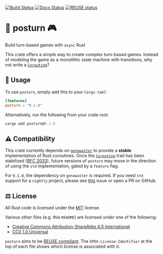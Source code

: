 <!--
SPDX-FileCopyrightText: 2024 Andrew T. Christensen <andrew@andrewtc.com>

SPDX-License-Identifier: CC-BY-SA-4.0
-->

[![Build Status](https://github.com/andrewtc/posturn/actions/workflows/rust.yml/badge.svg?branch=main)](https://github.com/andrewtc/posturn/actions/workflows/rust.yml?branch=main)
[![Docs Status](https://docs.rs/posturn/badge.svg)](https://docs.rs/posturn)
[![REUSE status](https://api.reuse.software/badge/github.com/andrewtc/posturn)](https://api.reuse.software/info/github.com/andrewtc/posturn)

# 🏰 posturn 🎮
Build turn-based games with `async` Rust

This crate offers a simple way to create complex turn-based games. Instead of modeling the game as a monolithic state
machine with transitions, why not write a [`Coroutine`](https://doc.rust-lang.org/std/ops/trait.Coroutine.html)?

## 📃 Usage
To use `posturn`, simply add this to your `Cargo.toml`:

```toml
[features]
posturn = "0.1.0"
```

Alternatively, run the following from your crate root:

```ps1
cargo add posturn@0.1.0
```

## ⚠️ Compatibility
This crate currently depends on [`genawaiter`](https://docs.rs/genawaiter/latest/genawaiter/) to provide a **stable**
implementation of Rust coroutines. Once the [`Coroutine`](https://doc.rust-lang.org/std/ops/trait.Coroutine.html) trait
has been stabilized ([RFC 2033](https://github.com/rust-lang/rust/issues/43122)), future versions of `posturn` may move
in the direction of using the `std` implementation, gated by a `feature` flag.

For `0.1.0`, the dependency on `genawaiter` is required. If you need `std` support for a `nightly` project, please see
[this](https://github.com/andrewtc/posturn/issues/1) issue or open a PR on GitHub.

## ⚖️ License
All Rust code is licensed under the [MIT](/LICENSES/MIT.txt) license.

Various other files (e.g. this `README`) are licensed under one of the following:
 - [Creative Commons Attribution-ShareAlike 4.0 International](/LICENSES/CC-BY-SA-4.0.txt)
 - [CC0 1.0 Universal](/LICENSES/CC0-1.0.txt)

`posturn` aims to be [REUSE compliant](https://reuse.software/). The `SPDX-License-Identifier` at the top of each file shows which license is associated with it.